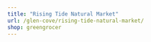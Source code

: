 ```yaml
---
title: "Rising Tide Natural Market"
url: /glen-cove/rising-tide-natural-market/
shop: greengrocer
---
```

